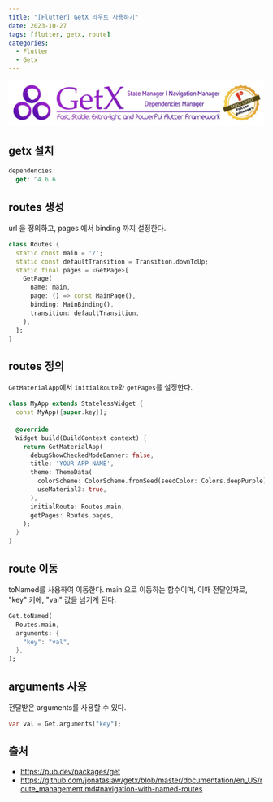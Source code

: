 ```yaml
---
title: "[Flutter] GetX 라우트 사용하기"
date: 2023-10-27
tags: [flutter, getx, route]
categories:
  - Flutter
  - Getx
---
```


![](https://raw.githubusercontent.com/jonataslaw/getx-community/master/get.png)


## getx 설치

```dart
dependencies:
  get: ^4.6.6
```

## routes 생성

url 을 정의하고, pages 에서 binding 까지 설정한다.

```dart
class Routes {
  static const main = '/';  
  static const defaultTransition = Transition.downToUp;
  static final pages = <GetPage>[
    GetPage(
      name: main,
      page: () => const MainPage(),
      binding: MainBinding(),
      transition: defaultTransition,
    ),
  ];
}
```

## routes 정의

`GetMaterialApp`에서 `initialRoute`와 `getPages`를 설정한다. 

```dart
class MyApp extends StatelessWidget {
  const MyApp({super.key});

  @override
  Widget build(BuildContext context) {
    return GetMaterialApp(
      debugShowCheckedModeBanner: false,
      title: 'YOUR APP NAME',
      theme: ThemeData(
        colorScheme: ColorScheme.fromSeed(seedColor: Colors.deepPurple),
        useMaterial3: true,
      ),
      initialRoute: Routes.main,
      getPages: Routes.pages,
    );
  }
}
```

## route 이동

toNamed를 사용하여 이동한다. 
main 으로 이동하는 함수이며, 이때 전달인자로, "key" 키에, "val" 값을 넘기계 된다. 

```dart
Get.toNamed(
  Routes.main,
  arguments: {
    "key": "val",    
  },
);
```

## arguments 사용

전달받은 arguments를 사용할 수 있다. 

```dart
var val = Get.arguments["key"];
```


## 출처

- https://pub.dev/packages/get
- https://github.com/jonataslaw/getx/blob/master/documentation/en_US/route_management.md#navigation-with-named-routes
